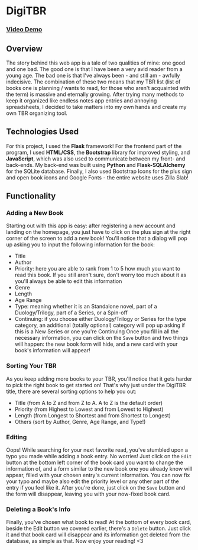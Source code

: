 # DigiTBR

### [Video Demo](https://youtu.be/2JBE9cNvk3c)

## Overview
The story behind this web app is a tale of two qualities of mine: one good and one bad. The good one is that I have been a very avid reader from a young age. The bad one is that I've always been - and still am - awfully indecisive. The combination of these two means that my TBR list (list of books one is planning / wants to read, for those who aren't acquainted with the term) is massive and eternally growing. After trying many methods to keep it organized like endless notes app entries and annoying spreadsheets, I decided to take matters into my own hands and create my own TBR organizing tool.

## Technologies Used
For this project, I used the **Flask** framework! For the frontend part of the program, I used **HTML/CSS**, the **Bootstrap** library for improved styling, and **JavaScript**, which was also used to communicate between my front- and back-ends.
My back-end was built using **Python** and **Flask-SQLAlchemy** for the SQLite database.
Finally, I also used Bootstrap Icons for the plus sign and open book icons and Google Fonts - the entire website uses Zilla Slab!

## Functionality
### Adding a New Book
Starting out with this app is easy: after registering a new account and landing on the homepage, you just have to click on the plus sign at the right corner of the screen to add a new book! You'll notice that a dialog will pop up asking you to input the following information for the book:
* Title
* Author
* Priority: here you are able to rank from 1 to 5 how much you want to read this book. If you still aren't sure, don't worry too much about it as you'll always be able to edit this information
* Genre
* Length
* Age Range
* Type: meaning whether it is an Standalone novel, part of a Duology/Trilogy, part of a Series, or a Spin-off
* Continuing: if you choose either Duology/Trilogy or Series for the type category, an additional (totally optional) category will pop up asking if this is a New Series or one you're Continuing
Once you fill in all the necessary information, you can click on the `Save` button and two things will happen: the new book form will hide, and a new card with your book's information will appear!

### Sorting Your TBR
As you keep adding more books to your TBR, you'll notice that it gets harder to pick the right book to get started on! That's why just under the DigiTBR title, there are several sorting options to help you out:
* Title (from A to Z and from Z to A. A to Z is the default order)
* Priority (from Highest to Lowest and from Lowest to Highest)
* Length (from Longest to Shortest and from Shortest to Longest)
* Others (sort by Author, Genre, Age Range, and Type!)

### Editing 
Oops! While searching for your next favorite read, you've stumbled upon a typo you made while adding a book entry. No worries! Just click on the `Edit` button at the bottom left corner of the book card you want to change the information of, and a form similar to the new book one you already know will appear, filled with your chosen entry's current information. You can now fix your typo and maybe also edit the priority level or any other part of the entry if you feel like it. After you're done, just click on the `Save` button and the form will disappear, leaving you with your now-fixed book card.

### Deleting a Book's Info
Finally, you've chosen what book to read! At the bottom of every book card, beside the Edit button we covered earlier, there's a `Delete` button. Just click it and that book card will disappear and its information get deleted from the database, as simple as that. Now enjoy your reading! <3